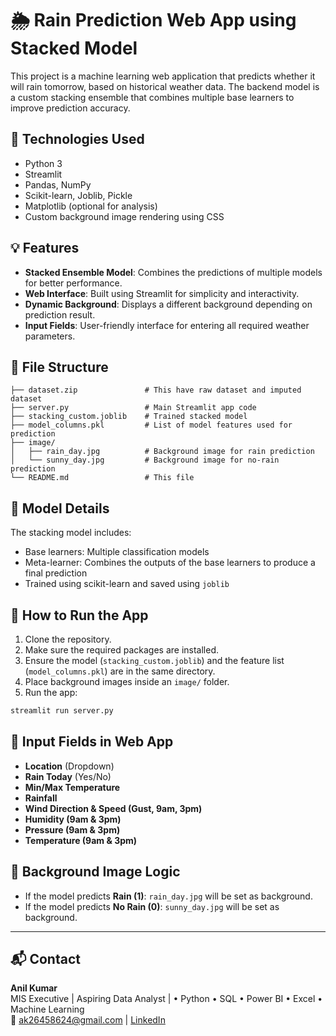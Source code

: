 
# 🌦️ Rain Prediction Web App using Stacked Model

This project is a machine learning web application that predicts whether it will rain tomorrow, based on historical weather data. The backend model is a custom stacking ensemble that combines multiple base learners to improve prediction accuracy.

## 🔧 Technologies Used

- Python 3
- Streamlit
- Pandas, NumPy
- Scikit-learn, Joblib, Pickle
- Matplotlib (optional for analysis)
- Custom background image rendering using CSS

## 💡 Features

- **Stacked Ensemble Model**: Combines the predictions of multiple models for better performance.
- **Web Interface**: Built using Streamlit for simplicity and interactivity.
- **Dynamic Background**: Displays a different background depending on prediction result.
- **Input Fields**: User-friendly interface for entering all required weather parameters.

## 📁 File Structure

```
├── dataset.zip               # This have raw dataset and imputed dataset
├── server.py                 # Main Streamlit app code
├── stacking_custom.joblib    # Trained stacked model
├── model_columns.pkl         # List of model features used for prediction
├── image/
│   ├── rain_day.jpg          # Background image for rain prediction
│   └── sunny_day.jpg         # Background image for no-rain prediction
└── README.md                 # This file
```

## 🧠 Model Details

The stacking model includes:

- Base learners: Multiple classification models
- Meta-learner: Combines the outputs of the base learners to produce a final prediction
- Trained using scikit-learn and saved using `joblib`

## 🚀 How to Run the App

1. Clone the repository.
2. Make sure the required packages are installed.
3. Ensure the model (`stacking_custom.joblib`) and the feature list (`model_columns.pkl`) are in the same directory.
4. Place background images inside an `image/` folder.
5. Run the app:

```bash
streamlit run server.py
```

## 🧾 Input Fields in Web App

- **Location** (Dropdown)
- **Rain Today** (Yes/No)
- **Min/Max Temperature**
- **Rainfall**
- **Wind Direction & Speed (Gust, 9am, 3pm)**
- **Humidity (9am & 3pm)**
- **Pressure (9am & 3pm)**
- **Temperature (9am & 3pm)**

## 🎨 Background Image Logic

- If the model predicts **Rain (1)**: `rain_day.jpg` will be set as background.
- If the model predicts **No Rain (0)**: `sunny_day.jpg` will be set as background.

---

## 📬 Contact

**Anil Kumar**  
MIS Executive | Aspiring Data Analyst | • Python • SQL • Power BI • Excel • Machine Learning  
📧 [ak26458624@gmail.com](mailto:ak26458624@gmail.com) | 
[LinkedIn](https://www.linkedin.com/in/anil-kumar-554561225/)


